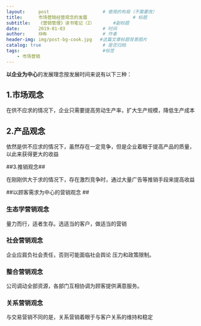 ```yaml
---
layout:     post                    # 使用的布局（不需要改）
title:     	市场营销经营观念的发展            		# 标题 
subtitle:   《营销管理》读书笔记（2）      	#副标题   
date:       2019-01-03              # 时间
author:     XHN                     # 作者
header-img: img/post-bg-cook.jpg   #这篇文章标题背景图片
catalog: true                       # 是否归档
tags:                               #标签
    - 市场营销
---
```



**以企业为中心**的发展理念按发展时间来说有以下三种：

## 1.市场观念 ##

在供不应求的情况下，企业只需要提高劳动生产率，扩大生产规模，降低生产成本


## 2.产品观念 ##

依然是供不应求的情况下，虽然存在一定竞争，但是企业着眼于提高产品的质量，以此来获得更大的收益


##3.推销观念##

在刚刚供大于求的情况下，存在激烈竞争时，通过大量广告等推销手段来提高收益


##以顾客需求为中心的营销观念 ##

### 生态学营销观念 ###

量力而行，适者生存。选适当的客户，做适当的营销

### 社会营销观念 ###

企业应肩负社会责任，否则可能面临社会舆论 压力和政策限制。

### 整合营销观念 ###

公司调动全部资源，各部门互相协调为顾客提供满意服务。


### 关系营销观念 ###

与交易营销不同的是，关系营销着眼于与客户关系的维持和稳定